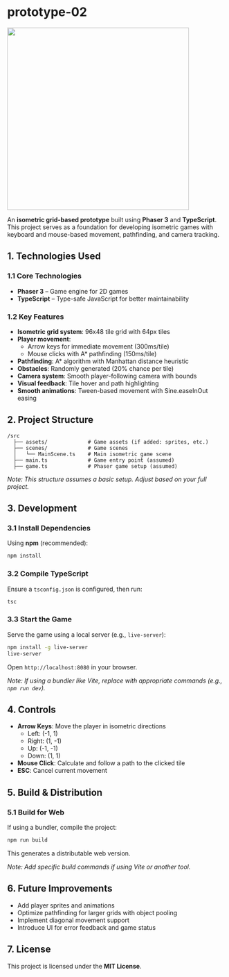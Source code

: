 # **prototype-02**  
<img src="https://github.com/user-attachments/assets/b73fa3e2-74b1-444d-b1fb-c84cbcd69ed6" width="420">

An **isometric grid-based prototype** built using **Phaser 3** and **TypeScript**. This project serves as a foundation for developing isometric games with keyboard and mouse-based movement, pathfinding, and camera tracking.

## **1. Technologies Used**  

### **1.1 Core Technologies**  
- **Phaser 3** – Game engine for 2D games  
- **TypeScript** – Type-safe JavaScript for better maintainability  

### **1.2 Key Features**  
- **Isometric grid system**: 96x48 tile grid with 64px tiles  
- **Player movement**:  
  - Arrow keys for immediate movement (300ms/tile)  
  - Mouse clicks with A* pathfinding (150ms/tile)  
- **Pathfinding**: A* algorithm with Manhattan distance heuristic  
- **Obstacles**: Randomly generated (20% chance per tile)  
- **Camera system**: Smooth player-following camera with bounds  
- **Visual feedback**: Tile hover and path highlighting  
- **Smooth animations**: Tween-based movement with Sine.easeInOut easing  

## **2. Project Structure**  

```plaintext
/src
  ├── assets/             # Game assets (if added: sprites, etc.)
  ├── scenes/             # Game scenes
  │   └── MainScene.ts    # Main isometric game scene
  ├── main.ts             # Game entry point (assumed)
  ├── game.ts             # Phaser game setup (assumed)
```

*Note: This structure assumes a basic setup. Adjust based on your full project.*

## **3. Development**  

### **3.1 Install Dependencies**  
Using **npm** (recommended):  
```sh
npm install
```

### **3.2 Compile TypeScript**  
Ensure a `tsconfig.json` is configured, then run:  
```sh
tsc
```

### **3.3 Start the Game**  
Serve the game using a local server (e.g., `live-server`):  
```sh
npm install -g live-server
live-server
```
Open `http://localhost:8080` in your browser.

*Note: If using a bundler like Vite, replace with appropriate commands (e.g., `npm run dev`).*

## **4. Controls**  
- **Arrow Keys**: Move the player in isometric directions  
  - Left: (-1, 1)  
  - Right: (1, -1)  
  - Up: (-1, -1)  
  - Down: (1, 1)  
- **Mouse Click**: Calculate and follow a path to the clicked tile  
- **ESC**: Cancel current movement  

## **5. Build & Distribution**  
### **5.1 Build for Web**  
If using a bundler, compile the project:  
```sh
npm run build
```
This generates a distributable web version.

*Note: Add specific build commands if using Vite or another tool.*

## **6. Future Improvements**  
- Add player sprites and animations  
- Optimize pathfinding for larger grids with object pooling  
- Implement diagonal movement support  
- Introduce UI for error feedback and game status 

## **7. License**  
This project is licensed under the **MIT License**.  
